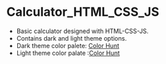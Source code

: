# Calculator_HTML_CSS_JS
- Basic calculator designed with HTML-CSS-JS. 
- Contains dark and light theme options.
- Dark theme color palete: [Color Hunt](https://colorhunt.co/palette/2c3333395b64a5c9cae7f6f2)
- Light theme color palate :[Color Hunt](https://colorhunt.co/palette/f5eddccfd2cffa9494eb1d36)
